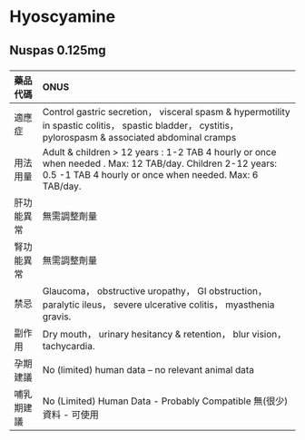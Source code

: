 # Hyoscyamine

## Nuspas 0.125mg

##### 

| 藥品代碼   | ONUS                                                                                                                                                                |
|:-----------|:--------------------------------------------------------------------------------------------------------------------------------------------------------------------|
| 適應症     | Control gastric secretion， visceral spasm & hypermotility in spastic colitis， spastic bladder， cystitis， pylorospasm & associated abdominal cramps              |
| 用法用量   | Adult & children > 12 years : 1-2 TAB 4 hourly or once when needed . Max: 12 TAB/day. Children 2-12 years: 0.5 -1 TAB 4 hourly or once when needed. Max: 6 TAB/day. |
| 肝功能異常 | 無需調整劑量                                                                                                                                                        |
| 腎功能異常 | 無需調整劑量                                                                                                                                                        |
| 禁忌       | Glaucoma， obstructive uropathy， GI obstruction， paralytic ileus， severe ulcerative colitis， myasthenia gravis.                                                 |
| 副作用     | Dry mouth， urinary hesitancy & retention， blur vision， tachycardia.                                                                                              |
| 孕期建議   | No (limited) human data – no relevant animal data                                                                                                                   |
| 哺乳期建議 | No (Limited) Human Data - Probably Compatible 無(很少)資料 - 可使用                                                                                                 |

